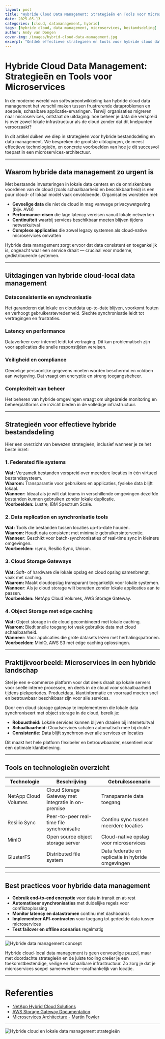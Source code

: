 ```yaml
---
layout: post
title: "Hybride Cloud Data Management: Strategieën en Tools voor Microservices"
date: 2025-05-13
categories: [cloud, datamanagement, hybrid]
tags: [hybride cloud, data management, microservices, bestandsdeling]
author: Andy van Dongen
cover-img: /images/hybrid-cloud-data-management.jpg
excerpt: "Ontdek effectieve strategieën en tools voor hybride cloud data management die microservices helpen met bestandsdeling, consistentie en veiligheid."
---
```


# Hybride Cloud Data Management: Strategieën en Tools voor Microservices

In de moderne wereld van softwareontwikkeling kan hybride cloud data management het verschil maken tussen frustrerende dataproblemen en soepele, schaalbare applicatie-ervaringen. Terwijl organisaties migreren naar microservices, ontstaat de uitdaging: hoe beheer je data die verspreid is over zowel lokale infrastructuur als de cloud zonder dat dit knelpunten veroorzaakt?

In dit artikel duiken we diep in strategieën voor hybride bestandsdeling en data management. We bespreken de grootste uitdagingen, de meest effectieve technologieën, en concrete voorbeelden van hoe je dit succesvol toepast in een microservices-architectuur.

---

## Waarom hybride data management zo urgent is

Met bestaande investeringen in lokale data centers en de onmiskenbare voordelen van de cloud (zoals schaalbaarheid en beschikbaarheid) is een puur cloud- of lokaal model vaak onvoldoende. Organisaties worstelen met:

- **Gevoelige data** die niet de cloud in mag vanwege privacywetgeving (bijv. AVG)
- **Performance-eisen** die lage latency vereisen vanuit lokale netwerken
- **Continuïteit** waarbij services beschikbaar moeten blijven tijdens netwerkuitval
- **Complexe applicaties** die zowel legacy systemen als cloud-native microservices omvatten

Hybride data management zorgt ervoor dat data consistent en toegankelijk is, ongeacht waar een service draait — cruciaal voor moderne, gedistribueerde systemen.

---

## Uitdagingen van hybride cloud-local data management

### Dataconsistentie en synchronisatie  
Het garanderen dat lokale en clouddata up-to-date blijven, voorkomt fouten en verhoogt gebruikerstevredenheid. Slechte synchronisatie leidt tot vertragingen en frustraties.

### Latency en performance  
Dataverkeer over internet leidt tot vertraging. Dit kan problematisch zijn voor applicaties die snelle responstijden vereisen.

### Veiligheid en compliance  
Gevoelige persoonlijke gegevens moeten worden beschermd en voldoen aan wetgeving. Dat vraagt om encryptie en streng toegangsbeheer.

### Complexiteit van beheer  
Het beheren van hybride omgevingen vraagt om uitgebreide monitoring en beheerplatforms die inzicht bieden in de volledige infrastructuur.

---

## Strategieën voor effectieve hybride bestandsdeling

Hier een overzicht van bewezen strategieën, inclusief wanneer je ze het beste inzet:

### 1. Federated file systems  
**Wat:** Verzamelt bestanden verspreid over meerdere locaties in één virtueel bestandssysteem.  
**Waarom:** Transparantie voor gebruikers en applicaties, fysieke data blijft lokaal.  
**Wanneer:** Ideaal als je wilt dat teams in verschillende omgevingen dezelfde bestanden kunnen gebruiken zonder lokale duplicatie.  
**Voorbeelden:** Lustre, IBM Spectrum Scale.

### 2. Data replication en synchronisatie tools  
**Wat:** Tools die bestanden tussen locaties up-to-date houden.  
**Waarom:** Houdt data consistent met minimale gebruikersinterventie.  
**Wanneer:** Geschikt voor batch-synchronisaties of real-time sync in kleinere omgevingen.  
**Voorbeelden:** rsync, Resilio Sync, Unison.

### 3. Cloud Storage Gateways  
**Wat:** Soft- of hardware die lokale opslag en cloud opslag samenbrengt, vaak met caching.  
**Waarom:** Maakt cloudopslag transparant toegankelijk voor lokale systemen.  
**Wanneer:** Als je cloud storage wilt benutten zonder lokale applicaties aan te passen.  
**Voorbeelden:** NetApp Cloud Volumes, AWS Storage Gateway.

### 4. Object Storage met edge caching  
**Wat:** Object storage in de cloud gecombineerd met lokale caching.  
**Waarom:** Biedt snelle toegang tot vaak gebruikte data met cloud schaalbaarheid.  
**Wanneer:** Voor applicaties die grote datasets lezen met herhalingspatronen.  
**Voorbeelden:** MinIO, AWS S3 met edge caching oplossingen.

---

## Praktijkvoorbeeld: Microservices in een hybride landschap

Stel je een e-commerce platform voor dat deels draait op lokale servers voor snelle interne processen, en deels in de cloud voor schaalbaarheid tijdens piekperiodes. Productdata, klantinformatie en voorraad moeten snel en betrouwbaar beschikbaar zijn voor alle services.

Door een cloud storage gateway te implementeren die lokale data synchroniseert met object storage in de cloud, bereik je:

- **Robuustheid:** Lokale services kunnen blijven draaien bij internetuitval  
- **Schaalbaarheid:** Cloudservices schalen automatisch mee bij drukte  
- **Consistentie:** Data blijft synchroon over alle services en locaties  

Dit maakt het hele platform flexibeler en betrouwbaarder, essentieel voor een optimale klantbeleving.

---

## Tools en technologieën overzicht

| Technologie           | Beschrijving                                        | Gebruiksscenario                         |
|----------------------|----------------------------------------------------|-----------------------------------------|
| NetApp Cloud Volumes | Cloud Storage Gateway met integratie in on-premise| Transparante data toegang                |
| Resilio Sync         | Peer-to-peer real-time file synchronisatie         | Continu sync tussen meerdere locaties    |
| MinIO                | Open source object storage server                   | Cloud-native opslag voor microservices  |
| GlusterFS            | Distributed file system                             | Data federatie en replicatie in hybride omgevingen |

---

## Best practices voor hybride data management

- **Gebruik end-to-end encryptie** voor data in transit en at-rest  
- **Automatiseer synchronisaties** met duidelijke regels voor conflictoplossing  
- **Monitor latency en datastromen** continu met dashboards  
- **Implementeer API-contracten** voor toegang tot gedeelde data tussen microservices  
- **Test failover en offline scenarios** regelmatig  

---

![Hybride data management concept](/images/hybrid-data-management-concept.jpg "Illustratie hybride data management")  

Hybride cloud-local data management is geen eenvoudige puzzel, maar met doordachte strategieën en de juiste tooling creëer je een toekomstbestendige, veilige en schaalbare infrastructuur. Zo zorg je dat je microservices soepel samenwerken—onafhankelijk van locatie.

---

# Referenties

- [NetApp Hybrid Cloud Solutions](https://www.netapp.com/hybrid-cloud/)  
- [AWS Storage Gateway Documentation](https://docs.aws.amazon.com/storagegateway/latest/userguide/WhatIsStorageGateway.html)  
- [Microservices Architecture - Martin Fowler](https://martinfowler.com/articles/microservices.html)  

---

![Hybride cloud en lokale data management strategieën](/images/hybrid-cloud-data-management.jpg "Hybride cloud en lokale data management strategieën")